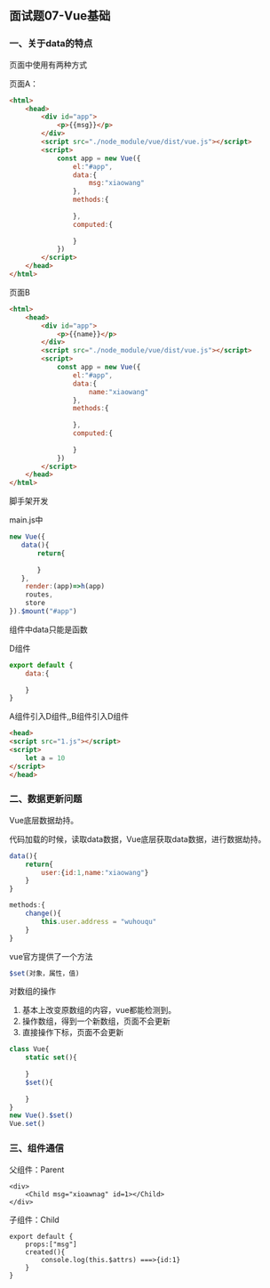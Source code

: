 ## 面试题07-Vue基础

### 一、关于data的特点

页面中使用有两种方式

页面A：

```html
<html>
    <head>
        <div id="app">
            <p>{{msg}}</p>
        </div>
        <script src="./node_module/vue/dist/vue.js"></script>
        <script>
        	const app = new Vue({
                el:"#app",
                data:{
                    msg:"xiaowang"
                },
                methods:{
                    
                },
                computed:{
                    
                }
            })
        </script>
    </head>
</html>
```

页面B

```html
<html>
    <head>
        <div id="app">
            <p>{{name}}</p>
        </div>
        <script src="./node_module/vue/dist/vue.js"></script>
        <script>
        	const app = new Vue({
                el:"#app",
                data:{
                    name:"xiaowang"
                },
                methods:{
                    
                },
                computed:{
                    
                }
            })
        </script>
    </head>
</html>
```

脚手架开发

main.js中

```js
new Vue({
   data(){
       return{
           
       }
   },
    render:(app)=>h(app)
    routes,
    store
}).$mount("#app")
```

组件中data只能是函数

D组件

```js
export default {
    data:{
        
    }
}
```

A组件引入D组件,,B组件引入D组件

```html
<head>
<script src="1.js"></script>
<script>
    let a = 10
</script>
</head>
```

### 二、数据更新问题

Vue底层数据劫持。

代码加载的时候，读取data数据，Vue底层获取data数据，进行数据劫持。

```js
data(){
    return{
        user:{id:1,name:"xiaowang"}
    }
}

methods:{
    change(){
        this.user.address = "wuhouqu"
    }
}
```

vue官方提供了一个方法

```js
$set(对象，属性，值)
```



对数组的操作

1. 基本上改变原数组的内容，vue都能检测到。
2. 操作数组，得到一个新数组，页面不会更新
3. 直接操作下标，页面不会更新

```js
class Vue{
    static set(){
        
    }
    $set(){
        
    }
}
new Vue().$set()
Vue.set()
```

### 三、组件通信

父组件：Parent

```vue
<div>
    <Child msg="xioawnag" id=1></Child>
</div>
```

子组件：Child

```vue
export default {
	props:["msg"]
	created(){
		console.log(this.$attrs) ===>{id:1}
	}
}
```



